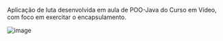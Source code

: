 Aplicação de luta desenvolvida em aula de POO-Java do Curso em Vídeo, com foco em exercitar o encapsulamento.

![image](https://github.com/clarissa-rosas/UltraEmojiCombat/assets/143567920/1afff6be-b444-40be-a589-bbe9c9284274)
